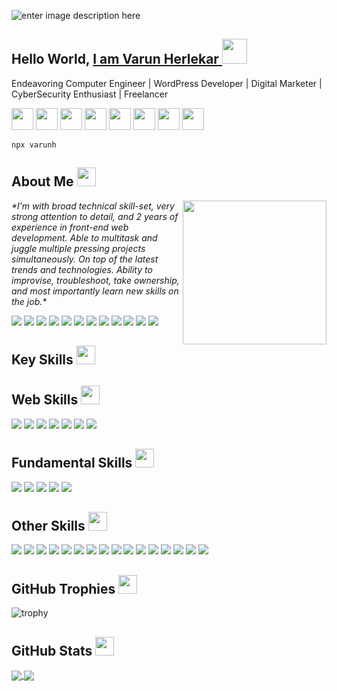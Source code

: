 ![enter image description here](https://media-exp1.licdn.com/dms/image/C4D16AQFYZD2UWKzv9Q/profile-displaybackgroundimage-shrink_350_1400/0/1618136960807?e=1627516800&v=beta&t=y5PBng-jHDizWzbuqw70yQkbu3ps8jT0bBOpQrVWQPc)
## Hello World, <a href="https://varunherlekar.com">I am Varun Herlekar </a> <img src="https://c.tenor.com/lNtmoshuUI8AAAAj/bahroo-hacker.gif" width="40px">


Endeavoring Computer Engineer | WordPress Developer | Digital Marketer | CyberSecurity Enthusiast | Freelancer

<a href="https://varunherlekar.com"><img src="https://image.flaticon.com/icons/png/128/3324/3324799.png" width =35/></a> <a href="https://blog.varunherlekar.com"><img src="https://image.flaticon.com/icons/png/128/179/179312.png" width =35/></a> <a href="mailto:hello@varunherlekar.com"><img src="https://image.flaticon.com/icons/png/128/552/552486.png" width =35/></a>  <a href="https://dribbble.com/varunherlekar"><a href="https://linkedin.com/in/varunherlekar"><img src="https://image.flaticon.com/icons/png/128/145/145807.png" width =35/></a> <a href="https://dribbble.com/varunherlekar"><img src="https://image.flaticon.com/icons/png/128/145/145801.png" width =35/></a> <a href="https://twitter.com/varun.herlekar.9"><img src="https://image.flaticon.com/icons/png/128/145/145812.png" width =35/></a> <a href="https://instagram.com/varunherlekar"><img src="https://image.flaticon.com/icons/png/128/3955/3955024.png" width =35/></a> <a href="https://github.com/varunherlekar"><img src="https://image.flaticon.com/icons/png/128/270/270798.png" width =35/></a>

    npx varunh

## About Me <img src="https://media2.giphy.com/media/KYh90pNGHTEEMryoqo/200w.webp?cid=ecf05e47o5mw9ucglbj8t07evi91pwijeuhggklz5t1uo43e&rid=200w.webp&ct=s" width=30>
<img align='right' src="https://media4.giphy.com/media/hvYgID7Os6JPje3AeE/200w.webp?cid=ecf05e47o5mw9ucglbj8t07evi91pwijeuhggklz5t1uo43e&rid=200w.webp&ct=s" width="230">
<p><em>*I’m with broad technical skill-set, very strong attention to detail, and 2 years of experience in front-end web development. Able to multitask and juggle multiple pressing projects simultaneously. On top of the latest trends and technologies. Ability to improvise, troubleshoot, take ownership, and most importantly learn new skills on the job.*
</em></p>

![](https://img.shields.io/badge/-informational?style=for-the-badge&logo=html5&logoColor=white&color=blue) ![](https://img.shields.io/badge/-informational?style=for-the-badge&logo=google-analytics&logoColor=white&color=blue) ![](https://img.shields.io/badge/-informational?style=for-the-badge&logo=instagram&logoColor=white&color=blue) ![](https://img.shields.io/badge/-informational?style=for-the-badge&logo=facebook&logoColor=white&color=blue) ![](https://img.shields.io/badge/-informational?style=for-the-badge&logo=wordpress&logoColor=white&color=blue) ![](https://img.shields.io/badge/-informational?style=for-the-badge&logo=css3&logoColor=white&color=blue) ![](https://img.shields.io/badge/-informational?style=for-the-badge&logo=wix&logoColor=white&color=blue) ![](https://img.shields.io/badge/-informational?style=for-the-badge&logo=adobe-photoshop&logoColor=white&color=blue) ![](https://img.shields.io/badge/-informational?style=for-the-badge&logo=adobe-lightroom&logoColor=white&color=blue) ![](https://img.shields.io/badge/-informational?style=for-the-badge&logo=kali-linux&logoColor=white&color=blue) ![](https://img.shields.io/badge/-informational?style=for-the-badge&logo=linux&logoColor=white&color=blue) ![](https://img.shields.io/badge/-informational?style=for-the-badge&logo=google-cloud&logoColor=white&color=blue)

## Key Skills <img src="https://media1.giphy.com/media/UVG0BN8TOMKkPOJS6e/200w.webp?cid=ecf05e47ditbtomuh674pnx9pbwfbwj2q1c13qj8gvja5h5q&rid=200w.webp&ct=s" width=30>

## Web Skills <img src="https://media2.giphy.com/media/giyyP5sQWfe7TJ2NVB/200w.webp?cid=ecf05e472c5r9zkcmpquwlm187oh205lqp9lga4gylzg9b68&rid=200w.webp&ct=s" width=30>
![](https://img.shields.io/badge/PHP-informational?style=for-the-badge&logo=php&logoColor=white&color=black) ![](https://img.shields.io/badge/MySQL-informational?style=for-the-badge&logo=mysql&logoColor=white&color=brown) ![](https://img.shields.io/badge/HTML5-informational?style=for-the-badge&logo=html5&logoColor=white&color=red) ![](https://img.shields.io/badge/CSS3-informational?style=for-the-badge&logo=css3&logoColor=white&color=yellow) ![](https://img.shields.io/badge/WIX-informational?style=for-the-badge&logo=wix&logoColor=white&color=grey) ![](https://img.shields.io/badge/WordPress-informational?style=for-the-badge&logo=wordpress&logoColor=white&color=blue) ![](https://img.shields.io/badge/Web_Analytics-informational?style=for-the-badge&logo=google-analytics&logoColor=white&color=orange)    

## Fundamental Skills <img src="https://media2.giphy.com/media/giyyP5sQWfe7TJ2NVB/200w.webp?cid=ecf05e472c5r9zkcmpquwlm187oh205lqp9lga4gylzg9b68&rid=200w.webp&ct=s" width=30>
![](https://img.shields.io/badge/GSuite-informational?style=for-the-badge&logo=google&logoColor=black&color=lightblue) ![](https://img.shields.io/badge/iWork-informational?style=for-the-badge&logo=apple&logoColor=black&color=lightgrey) ![](https://img.shields.io/badge/MS_Office_365-informational?style=for-the-badge&logo=microsoft-office&logoColor=black&color=pink) ![](https://img.shields.io/badge/Trello-informational?style=for-the-badge&logo=trello&logoColor=black&color=lightgreen) ![](https://img.shields.io/badge/Slack-informational?style=for-the-badge&logo=slack&logoColor=white&color=indigo)


## Other Skills <img src="https://media4.giphy.com/media/MXoyvLVaXqYbi6KUhu/200w.webp?cid=ecf05e479hefbg8u4sjmaflpqm7689gfva78g24yteweezqf&rid=200w.webp&ct=s" width=30>
![](https://img.shields.io/badge/Adobe_Photoshop-informational?style=for-the-badge&logo=adobe-photoshop&logoColor=white&color=blue) ![](https://img.shields.io/badge/Adobe_Lightroom-informational?style=for-the-badge&logo=adobe-lightroom&logoColor=white&color=green) ![](https://img.shields.io/badge/Adobe_Illustrator-informational?style=for-the-badge&logo=adobe-illustrator&logoColor=white&color=purple)  ![](https://img.shields.io/badge/Kali_Linux-informational?style=for-the-badge&logo=kali-linux&logoColor=white&color=darkblue) ![](https://img.shields.io/badge/Figma-informational?style=for-the-badge&logo=figma&logoColor=white&color=red) ![](https://img.shields.io/badge/Adobe_XD-informational?style=for-the-badge&logo=adobe-xd&logoColor=white&color=orange) ![](https://img.shields.io/badge/WooCommerce-informational?style=for-the-badge&logo=woo&logoColor=white&color=purple) ![](https://img.shields.io/badge/Angular-informational?style=for-the-badge&logo=angular&logoColor=white&color=darkred) ![](https://img.shields.io/badge/Shopify-informational?style=for-the-badge&logo=shopify&logoColor=white&color=darkgreen) ![](https://img.shields.io/badge/Canva-informational?style=for-the-badge&logo=canva&logoColor=white&color=blue) ![](https://img.shields.io/badge/Java-informational?style=for-the-badge&logo=java&logoColor=white&color=orange) ![](https://img.shields.io/badge/Python-informational?style=for-the-badge&logo=java&logoColor=white&color=#376fa1) ![](https://img.shields.io/badge/C_Language-informational?style=for-the-badge&logo=c&logoColor=white&color=hotpink) ![](https://img.shields.io/badge/Google_Ads-informational?style=for-the-badge&logo=google-ads&logoColor=white&color=gold) ![](https://img.shields.io/badge/Google_Cloud-informational?style=for-the-badge&logo=google-cloud&logoColor=white&color=LimeGreen) ![](https://img.shields.io/badge/Amazon_AWS-informational?style=for-the-badge&logo=amazon-aws&logoColor=white&color=orangered)



## GitHub Trophies <img src="https://media3.giphy.com/media/9JgeKmB81Xhd88fmQT/200.webp?cid=ecf05e47je5oxu0mb4bm53vvmhn50nvc4ebzt3viffcf8x7k&rid=200.webp&ct=s" width=30/>

![trophy](https://github-profile-trophy.vercel.app/?username=varunherlekar&theme=radical)


## GitHub Stats <img src="https://media3.giphy.com/media/jUQHpQ3UjFBfRlQekP/200w.webp?cid=ecf05e47whitadu2u8gzkqgl0xbdoao39lyq0kw7ohtvuetj&rid=200w.webp&ct=s" width=30>


<a href="https://github.com/varunherlekar/github-readme-stats">
 <img align="center" src="https://github-readme-stats.vercel.app/api/top-langs/?username=varunherlekar&layout=compact&show_icons=true&theme=radical" />
</a>
<a href="https://github.com/varunherlekar/github-readme-stats">
  <img align="center" src="https://github-readme-stats.vercel.app/api?username=varunherlekar&show_icons=true&theme=tokyonight" />
</a>


